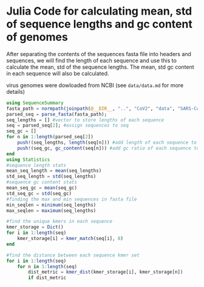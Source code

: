 # Julia Code for calculating mean, std of sequence lengths and gc content of genomes

After separating the contents of the sequences fasta file into headers and sequences,
we will find the length of each sequence and use this to calculate the mean, std of 
the sequence lengths. The mean, std gc content in each sequence will also be calculated.

virus genomes were dowloaded from NCBI
(see `data/data.md` for more details)

```julia
using SequenceSummary
fasta_path = normpath(joinpath(@__DIR__, "..", "CoV2", "data", "SARS-CoV-2+MERS.fasta"))
parsed_seq = parse_fasta(fasta_path); 
seq_lengths = [] #vector to store lengths of each sequence
seq = parsed_seq[2]; #assign sequences to seq
seq_gc = []
for n in 1:length(parsed_seq[2])
    push!(seq_lengths, length(seq[n])) #add length of each sequence to seq_lengths
    push!(seq_gc, gc_content(seq[n])) #add gc ratio of each sequence to seq_gc
end
using Statistics
#sequence length stats
mean_seq_length = mean(seq_lengths)
std_seq_length = std(seq_lengths)
#sequence gc content stats
mean_seq_gc = mean(seq_gc)
std_seq_gc = std(seq_gc)
#finding the max and min sequences in fasta file
min_seqlen = minimum(seq_lengths)
max_seqlen = maximum(seq_lengths)

#find the unique kmers in each sequence
kmer_storage = Dict()
for i in 1:length(seq)
    kmer_storage[i] = kmer_match(seq[i], 8)
end

#find the distance between each sequence kmer set
for i in 1:length(seq)
    for n in 1:length(seq)
        dist_metric = kmer_dist(kmer_storage[i], kmer_storage[n])
        if dist_metric 



```
